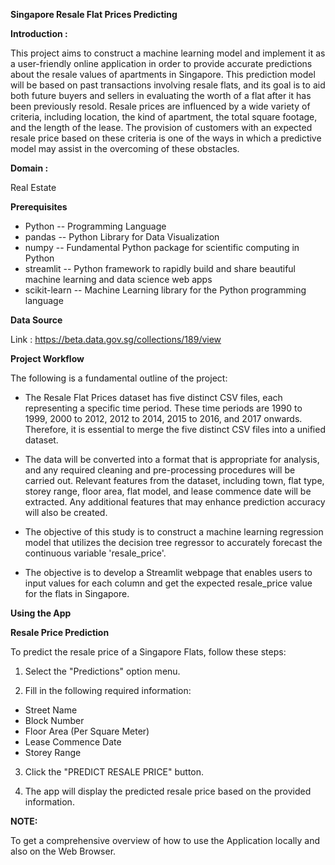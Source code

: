 **Singapore Resale Flat Prices Predicting**


**Introduction :**

This project aims to construct a machine learning model and implement it as a user-friendly online application in order to provide accurate predictions about the resale values of apartments in Singapore. This prediction model will be based on past transactions involving resale flats, and its goal is to aid both future buyers and sellers in evaluating the worth of a flat after it has been previously resold. Resale prices are influenced by a wide variety of criteria, including location, the kind of apartment, the total square footage, and the length of the lease. The provision of customers with an expected resale price based on these criteria is one of the ways in which a predictive model may assist in the overcoming of these obstacles.

**Domain :**

Real Estate


**Prerequisites**
- Python -- Programming Language
- pandas -- Python Library for Data Visualization
- numpy -- Fundamental Python package for scientific computing in Python
- streamlit -- Python framework to rapidly build and share beautiful machine learning and data science web apps
- scikit-learn -- Machine Learning library for the Python programming language

**Data Source**

Link : https://beta.data.gov.sg/collections/189/view

**Project Workflow**

The following is a fundamental outline of the project:

- The Resale Flat Prices dataset has five distinct CSV files, each representing a specific time period. These time periods are 1990 to 1999, 2000 to 2012, 2012 to 2014, 2015 to 2016, and 2017 onwards. Therefore, it is essential to merge the five distinct CSV files into a unified dataset.

- The data will be converted into a format that is appropriate for analysis, and any required cleaning and pre-processing procedures will be carried out. Relevant features from the dataset, including town, flat type, storey range, floor area, flat model, and lease commence date will be extracted. Any additional features that may enhance prediction accuracy will also be created.

- The objective of this study is to construct a machine learning regression model that utilizes the decision tree regressor to accurately forecast the continuous variable 'resale_price'.

- The objective is to develop a Streamlit webpage that enables users to input values for each column and get the expected resale_price value for the flats in Singapore.


**Using the App**

**Resale Price Prediction**

To predict the resale price of a Singapore Flats, follow these steps:

1. Select the "Predictions" option menu.
   
2. Fill in the following required information:
- Street Name
- Block Number
- Floor Area (Per Square Meter)
- Lease Commence Date
- Storey Range

3. Click the "PREDICT RESALE PRICE" button.
  
4. The app will display the predicted resale price based on the provided information.

**NOTE:**

To get a comprehensive overview of how to use the Application locally and also on the Web Browser.
